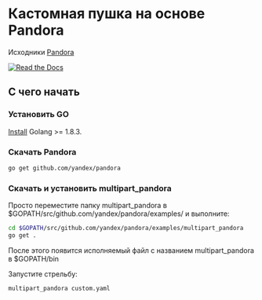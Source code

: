 # Кастомная пушка на основе Pandora

Исходники [Pandora](https://github.com/yandex/pandora/)

[![Read the Docs](https://readthedocs.org/projects/yandexpandora/badge/)](https://readthedocs.org/projects/yandexpandora/)

## С чего начать

### Установить GO
[Install](https://golang.org/doc/install) Golang >= 1.8.3.

### Скачать Pandora
```bash
go get github.com/yandex/pandora
```

### Скачать и установить multipart_pandora
Просто переместите папку multipart_pandora в $GOPATH/src/github.com/yandex/pandora/examples/ и выполните:

```bash
cd $GOPATH/src/github.com/yandex/pandora/examples/multipart_pandora
go get .
```
После этого появится исполняемый файл с названием multipart_pandora в $GOPATH/bin

Запустите стрельбу:
```bash
multipart_pandora custom.yaml
```